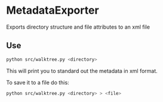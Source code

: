 # MetadataExporter
Exports directory structure and file attributes to an xml file

## Use

```bash
python src/walktree.py <directory>
```

This will print you to standard out the metadata in xml format.

To save it to a file do this:

```bash
python src/walktree.py <directory> > <file>
```
